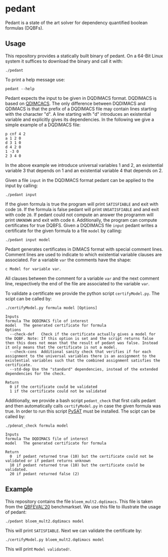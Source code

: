 # pedant
Pedant is a state of the art solver for dependency quantified boolean formulas (DQBFs). 

## Usage

This repository provides a statically built binary of pedant.
On a 64-Bit Linux system it suffices to download the binary and call it with:
```
./pedant
```
To print a help message use:
```
pedant --help
```

Pedant expects the input to be given in DQDIMACS format.
DQDIMACS is based on [QDIMCACS](http://www.qbflib.org/qdimacs.html). 
The only difference between DQDIMACS and QDIMACS is that the prefix of a DQDIMACS file may contain lines starting with the character "d".
A line starting with "d" introduces an existential variable and explicitly gives its dependencies. In the following we give a simple example of a DQDIMACS file:
```
p cnf 4 2
a 1 2 0
d 3 1 0
d 4 2 0
1 -3 0
2 3 4 0
```
In the above example we introduce universal variables 1 and 2, an existential variable 3 that depends on 1 and an existential variable 4 that depends on 2.

Given a file ```input``` in the DQDIMACS format pedant can be applied to the input by calling:
```
./pedant input
```
If the given formula is true the program will print ```SATISFIABLE``` and exit with code ```10```.
If the formula is false pedant will print ```UNSATISFIABLE``` and and exit with code ```20```.
If pedant could not compute an answer the programm will print ```UNKNOWN``` and exit with code ```0```.
Additionally, the program can compute certificates for true DQBFS.
Given a DQDIMACS file ```input``` pedant writes a certificate for the given formula to a file ```model``` by calling:
```
./pedant input model
```
Pedant generates certificates in DIMACS format with special comment lines. Comment lines are used to indicate to which existential variable clauses are associated. For a variable ```var``` the comments have the shape:
```
c Model for variable var.
```
All clauses between the comment for a variable ```var``` and the next comment line, respectively the end of the file are associated to the variable ```var```.

To validate a certificate we provide the python script ```certifyModel.py```. The scipt can be called by:
```
./certifyModel.py formula model [Options]

Inputs
formula The DQDIMACS file of interest
model   The generated certificate for formula
Options
  --check-def   Check if the certificate actually gives a model for the DQBF. Note: If this option is set and the script returns false then this does not mean that the result of pedant was false. Instead it only means that the certificate is not a model.
  --check-cons  Additional sanity check that verifies if for each assignment to the universal variables there is an assignment to the existential variables such that the combined assignment satisfies the certificate.
  --std-dep Use the "standard" dependencies, instead of the extended dependencies for the check.

Return 
  0 if the certificate could be validated
  1 if the certificate could not be validated
```

Additionally, we provide a bash script ```pedant_check``` that first calls pedant and then automatically calls ```certifyModel.py``` in case the given formula was true. 
In order to run this script [PySAT](https://pysathq.github.io/) must be installed.
The scipt can be called by:
```
./pdenat_check formula model

Inputs
formula The DQDIMACS file of interest
model   The generated certificate for formula

Return
  0  if pedant returned true (10) but the certificate could not be validated or if pedant returns unknown
  10 if pedant returned true (10) but the certificate could be validated.
  20 if pedant returned false (2)

```

## Example

This repository contains the file ```bloem_mult2.dqdimacs```. 
This file is taken from the [QBFEVAL'20](http://www.qbflib.org/QBFEVAL_20_DATASET.zip) benchmarkset.
We use this file to illustrate the usage of pedant:
```
./pedant bloem_mult2.dqdimacs model
```
This will print ```SATISFIABLE```. Next we can validate the certificate by:
```
./certifyModel.py bloem_mult2.dqdimacs model
```
This will print ```Model validated!```.





